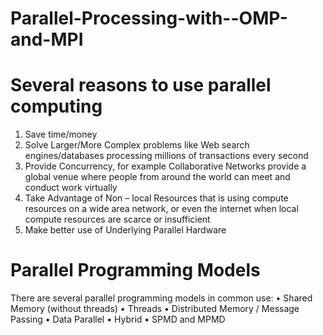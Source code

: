 # Parallel-Processing-with--OMP-and-MPI
# **Several reasons to use parallel computing**

1.	Save time/money
2.	Solve Larger/More Complex problems like Web search engines/databases processing millions of transactions every second
3.	Provide Concurrency, for example Collaborative Networks provide a global venue where people from around the world can meet and conduct work virtually
4.	Take Advantage of Non – local Resources that is using compute resources on a wide area network, or even the internet when local compute resources are scarce or insufficient
5.	Make better use of Underlying Parallel Hardware

# **Parallel Programming Models**

There are several parallel programming models in common use:
•	Shared Memory (without threads)
•	Threads
•	Distributed Memory / Message Passing
•	Data Parallel
•	Hybrid
•	SPMD and MPMD

